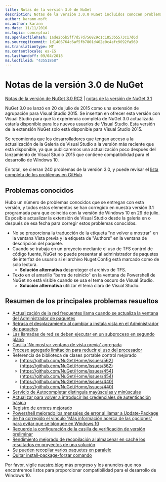 ```yaml
---
title: Notas de la versión 3.0 de NuGet
description: Notas de la versión 3.0.0 NuGet incluidos conocen problemas, correcciones de errores, características agregadas y dcr.
author: karann-msft
ms.author: karann
ms.date: 11/11/2016
ms.topic: conceptual
ms.openlocfilehash: 1ade2b5b5ff7d57d756829c1c1853b5573c17d6d
ms.sourcegitcommit: 1d1406764c6af5fb7801d462e0c4afc9092fa569
ms.translationtype: MT
ms.contentlocale: es-ES
ms.lasthandoff: 09/04/2018
ms.locfileid: "43551868"
---
```

# <a name="nuget-30-release-notes"></a>Notas de la versión 3.0 de NuGet

[Notas de la versión de NuGet 3.0 RC2](../release-notes/nuget-3.0-RC2.md) | [notas de la versión de NuGet 3.1](../release-notes/nuget-3.1.md)

NuGet 3.0 se lanzó en 20 de julio de 2015 como una extensión de agrupación para Visual Studio 2015. Se insertan en ofrecer esta versión con Visual Studio para que la experiencia completa de NuGet 3.0 actualizada estaría disponible para los nuevos usuarios de Visual Studio. Esta versión de la extensión NuGet solo está disponible para Visual Studio 2015.

Se recomienda que los desarrolladores que tengan acceso a la actualización de la Galería de Visual Studio a la versión más reciente que está disponible, ya que publicaremos una actualización poco después del lanzamiento de Visual Studio 2015 que contiene compatibilidad para el desarrollo de Windows 10.

En total, se cierran 240 problemas de la versión 3.0, y puede revisar el [lista completa de los problemas en GitHub](https://github.com/NuGet/Home/issues?q=milestone%3A3.0.0-RTM+is%3Aclosed).

## <a name="known-issues"></a>Problemas conocidos

Hubo un número de problemas conocidos que se entregan con esta versión, y todos estos elementos se han corregido en nuestra versión 3.1 programada para que coincida con la versión de Windows 10 en 29 de julio.  Es posible actualizar la extensión de Visual Studio desde la galería en o después de esa fecha para corregir estos problemas conocidos.

*  No se proporciona la traducción de la etiqueta "no volver a mostrar" en la ventana Vista previa y la etiqueta de "Authors" en la ventana de descripción del paquete.
*  Cuando se trabaja en un proyecto mediante el uso de TFS control de código fuente, NuGet no puede presentar al administrador de paquetes de interfaz de usuario si el archivo Nuget.Config está marcado como de solo lectura.
   * **Solución alternativa** desproteger el archivo de TFS.
*  Texto en el amarillo "barra de reinicio" en la ventana de Powershell de NuGet no está visible cuando se usa el tema oscuro de Visual Studio.
   * **Solución alternativa** utilizar el tema claro de Visual Studio.


## <a name="summary-of-top-issues-resolved"></a>Resumen de los principales problemas resueltos

* [Actualización de la red frecuentes llama cuando se actualiza la ventana del Administrador de paquetes](https://github.com/NuGet/Home/issues/515)
* [Retrasa el desplazamiento al cambiar a instala vista en el Administrador de paquetes](https://github.com/NuGet/Home/issues/519)
* [Las llamadas de red se deben ejecutar en un subproceso en segundo plano](https://github.com/NuGet/Home/issues/516)
* [Casilla 'No mostrar ventana de vista previa' agregada](https://github.com/NuGet/Home/issues/566)
* [Proceso agregado limitación para reducir el uso del procesador](https://github.com/NuGet/Home/issues/356)
* Referencia de biblioteca de clases portable control mejorado
    * [https://github.com/NuGet/Home/issues/562](https://github.com/NuGet/Home/issues/562)
    * [https://github.com/NuGet/Home/issues/454](https://github.com/NuGet/Home/issues/454)
    * [https://github.com/NuGet/Home/issues/440](https://github.com/NuGet/Home/issues/440)
* [Servicio de Autocompletar distinguía mayúsculas y minúsculas](https://github.com/NuGet/Home/issues/198)
* [Actualizar para volver a introducir las credenciales de autenticación básica](https://github.com/NuGet/Home/issues/456)
* [Registro de errores mejorado](https://github.com/NuGet/Home/issues/407)
* [Powershell mejorado los mensajes de error al llamar a Update-Package](https://github.com/NuGet/Home/issues/5)
* [Se ha corregido el vínculo 'Más información acerca de las opciones' para evitar que se bloquee en Windows 10](https://github.com/NuGet/Home/issues/822)
* [Recuerde la configuración de la casilla de verificación de versión preliminar](https://github.com/NuGet/Home/issues/732)
* [Rendimiento mejorado de recopilación al almacenar en caché los resultados en proyectos de una solución](https://github.com/NuGet/Home/issues/721)
* [Se pueden recopilar varios paquetes en paralelo](https://github.com/NuGet/Home/issues/713)
* [Quitar install-package-forzar comando](https://github.com/NuGet/Home/issues/697)

Por favor, vigile [nuestro blog](http://blog.nuget.org) más progreso y los anuncios que nos encontremos listos para proporcionar compatibilidad para el desarrollo de Windows 10.